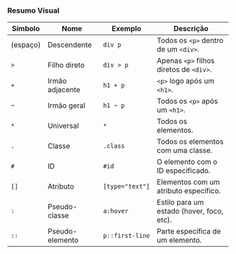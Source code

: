 ### Resumo Visual

| **Símbolo** | **Nome**           | **Exemplo**      | **Descrição**                               |
|-------------|--------------------|------------------|---------------------------------------------|
| (espaço)    | Descendente        | `div p`          | Todos os `<p>` dentro de um `<div>`.       |
| `>`         | Filho direto       | `div > p`        | Apenas `<p>` filhos diretos de `<div>`.    |
| `+`         | Irmão adjacente    | `h1 + p`         | `<p>` logo após um `<h1>`.                 |
| `~`         | Irmão geral        | `h1 ~ p`         | Todos os `<p>` após um `<h1>`.             |
| `*`         | Universal          | `*`              | Todos os elementos.                        |
| `.`         | Classe             | `.class`         | Todos os elementos com uma classe.         |
| `#`         | ID                 | `#id`            | O elemento com o ID especificado.          |
| `[]`        | Atributo           | `[type="text"]`  | Elementos com um atributo específico.      |
| `:`         | Pseudo-classe      | `a:hover`        | Estilo para um estado (hover, foco, etc).  |
| `::`        | Pseudo-elemento    | `p::first-line`  | Parte específica de um elemento.           |
